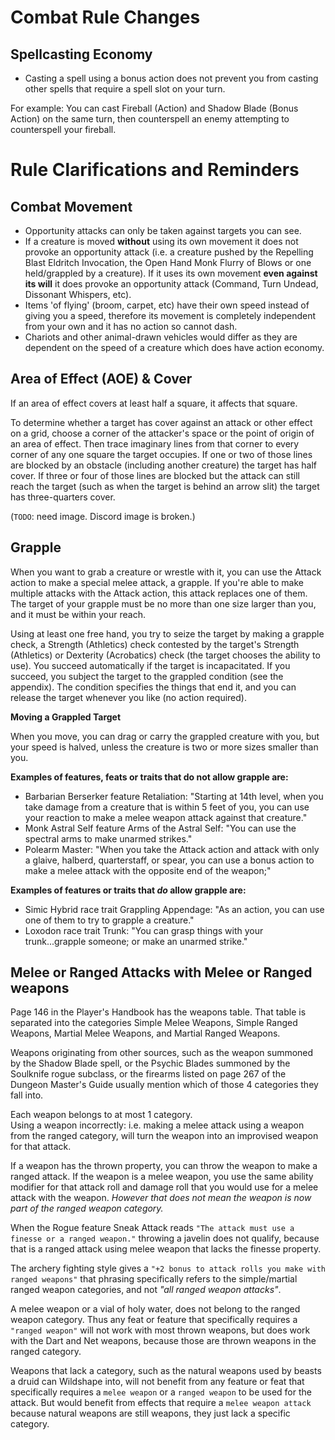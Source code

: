 # Combat Rule Changes

## Spellcasting Economy

* Casting a spell using a bonus action does not prevent you from casting other spells that require a spell slot on your turn.
  
For example: You can cast Fireball (Action) and Shadow Blade (Bonus Action) on the same turn, then counterspell an enemy attempting to counterspell your fireball.

# Rule Clarifications and Reminders

## Combat Movement

* Opportunity attacks can only be taken against targets you can see.
* If a creature is moved **without** using its own movement it does not provoke an opportunity attack (i.e. a creature pushed by the Repelling Blast Eldritch Invocation, the Open Hand Monk Flurry of Blows or one held/grappled by a creature). If it uses its own movement **even against its will** it does provoke an opportunity attack (Command, Turn Undead, Dissonant Whispers, etc).
* Items 'of flying' (broom, carpet, etc) have their own speed instead of giving you a speed, therefore its movement is completely independent from your own and it has no action so cannot dash. 
* Chariots and other animal-drawn vehicles would differ as they are dependent on the speed of a creature which does have action economy.

## Area of Effect (AOE) & Cover

If an area of effect covers at least half a square, it affects that square.

To determine whether a target has cover against an attack or other effect on a grid, choose a corner of the attacker's space or the point of origin of an area of effect. Then trace imaginary lines from that corner to every corner of any one square the target occupies. If one or two of those lines are blocked by an obstacle (including another creature) the target has half cover. If three or four of those lines are blocked but the attack can still reach the target (such as when the target is behind an arrow slit) the target has three-quarters cover.

(`TODO`: need image. Discord image is broken.)

## Grapple

When you want to grab a creature or wrestle with it, you can use the Attack action to make a special melee attack, a grapple. If you're able to make multiple attacks with the Attack action, this attack replaces one of them. The target of your grapple must be no more than one size larger than you, and it must be within your reach.

Using at least one free hand, you try to seize the target by making a grapple check, a Strength (Athletics) check contested by the target's Strength (Athletics) or Dexterity (Acrobatics) check (the target chooses the ability to use). You succeed automatically if the target is incapacitated. If you succeed, you subject the target to the grappled condition (see the appendix). The condition specifies the things that end it, and you can release the target whenever you like (no action required).

**Moving a Grappled Target**

When you move, you can drag or carry the grappled creature with you, but your speed is halved, unless the creature is two or more sizes smaller than you.

**Examples of features, feats or traits that do not allow grapple are:**

* Barbarian Berserker feature Retaliation: "Starting at 14th level, when you take damage from a creature that is within 5 feet of you, you can use your reaction to make a melee weapon attack against that creature."
* Monk Astral Self feature Arms of the Astral Self: "You can use the spectral arms to make unarmed strikes."
* Polearm Master: "When you take the Attack action and attack with only a glaive, halberd, quarterstaff, or spear, you can use a bonus action to make a melee attack with the opposite end of the weapon;"

**Examples of features or traits that *do* allow grapple are:**

* Simic Hybrid race trait Grappling Appendage: "As an action, you can use one of them to try to grapple a creature."
* Loxodon race trait Trunk: "You can grasp things with your trunk...grapple someone; or make an unarmed strike."

## Melee or Ranged Attacks with Melee or Ranged weapons

Page 146 in the Player's Handbook has the weapons table. That table is separated into the categories Simple Melee Weapons, Simple Ranged Weapons, Martial Melee Weapons, and Martial Ranged Weapons.

Weapons originating from other sources, such as the weapon summoned by the Shadow Blade spell, or the Psychic Blades summoned by the Soulknife rogue subclass, or the firearms listed on page 267 of the Dungeon Master's Guide usually mention which of those 4 categories they fall into.

Each weapon belongs to at most 1 category.  
Using a weapon incorrectly: i.e. making a melee attack using a weapon from the ranged category, will turn the weapon into an improvised weapon for that attack.

If a weapon has the thrown property, you can throw the weapon to make a ranged attack. If the weapon is a melee weapon, you use the same ability modifier for that attack roll and damage roll that you would use for a melee attack with the weapon. *However that does not mean the weapon is now part of the ranged weapon category.*


When the Rogue feature Sneak Attack reads `"The attack must use a finesse or a ranged weapon."` throwing a javelin does not qualify, because that is a ranged attack using melee weapon that lacks the finesse property.

The archery fighting style gives a `"+2 bonus to attack rolls you make with ranged weapons"` that phrasing specifically refers to the simple/martial ranged weapon categories, and not *"all ranged weapon attacks"*.

A melee weapon or a vial of holy water, does not belong to the ranged weapon category. Thus any feat or feature that specifically requires a `"ranged weapon"` will not work with most thrown weapons, but does work with the Dart and Net weapons, because those are thrown weapons in the ranged category.

Weapons that lack a category, such as the natural weapons used by beasts a druid can Wildshape into, will not benefit from any feature or feat that specifically requires a `melee weapon` or a `ranged weapon` to be used for the attack. But would benefit from effects that require a `melee weapon attack` because natural weapons are still weapons, they just lack a specific category.